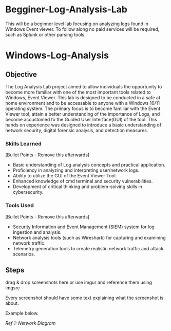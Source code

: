 # Begginer-Log-Analysis-Lab
This will be a beginner level lab focusing on analyzing logs found in Windows Event viewer. To follow along no paid services will be required, such as Splunk or other parsing tools.

# Windows-Log-Analysis

## Objective

The Log Analysis Lab project aimed to allow individuals the opportunity to become more familiar with one of the most important tools related to Windows, Event Viewer. This lab is designed to be conducted in a safe at home environment and to be accessable to anyone with a Windows 10/11 operating system. The primary focus is to become familiar with the Event Viewer tool, attain a better understanding of the importance of Logs, and become accustomed to the Guided User Interface(GUI) of the tool. This hands on experience was designed to introduce a basic understanding of network security, digital forensic analysis, and detection measures. 

### Skills Learned
[Bullet Points - Remove this afterwards]

- Basic understanding of Log analysis concepts and practical application.
- Proficiency in analyzing and interpreting user/network logs.
- Ability to utilize the GUI of the Event Viewer Tool.
- Enhanced knowledge of cmd terminal and security vulnerabilities.
- Development of critical thinking and problem-solving skills in cybersecurity.

### Tools Used
[Bullet Points - Remove this afterwards]

- Security Information and Event Management (SIEM) system for log ingestion and analysis.
- Network analysis tools (such as Wireshark) for capturing and examining network traffic.
- Telemetry generation tools to create realistic network traffic and attack scenarios.

## Steps
drag & drop screenshots here or use imgur and reference them using imgsrc

Every screenshot should have some text explaining what the screenshot is about.

Example below.

*Ref 1: Network Diagram*
